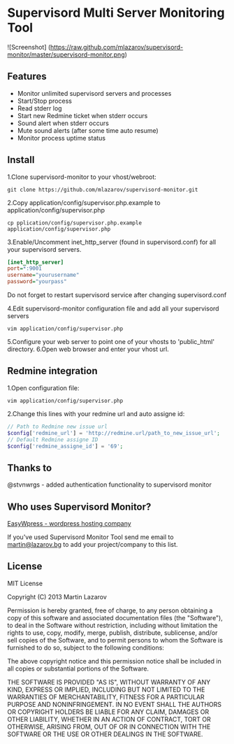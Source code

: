 # Supervisord Multi Server Monitoring Tool

![Screenshot] (https://raw.github.com/mlazarov/supervisord-monitor/master/supervisord-monitor.png)

## Features

* Monitor unlimited supervisord servers and processes
* Start/Stop process
* Read stderr log
* Start new Redmine ticket when stderr occurs
* Sound alert when stderr occurs
* Mute sound alerts (after some time auto resume)
* Monitor process uptime status

## Install

1.Clone supervisord-monitor to your vhost/webroot:
```
git clone https://github.com/mlazarov/supervisord-monitor.git
```

2.Copy application/config/supervisor.php.example to application/config/supervisor.php
```
cp pplication/config/supervisor.php.example application/config/supervisor.php
```

3.Enable/Uncomment inet_http_server (found in supervisord.conf) for all your supervisord servers.
```ini
[inet_http_server]
port=*:9001
username="yourusername"
password="yourpass"
```
Do not forget to restart supervisord service after changing supervisord.conf

4.Edit supervisord-monitor configuration file and add all your supervisord servers
```
vim application/config/supervisor.php
```

5.Configure your web server to point one of your vhosts to 'public_html' directory.
6.Open web browser and enter your vhost url.


## Redmine integration
1.Open configuration file:
```
vim application/config/supervisor.php
```
2.Change this lines with your redmine url and auto assigne id:

```php
// Path to Redmine new issue url
$config['redmine_url'] = 'http://redmine.url/path_to_new_issue_url';
// Default Redmine assigne ID
$config['redmine_assigne_id'] = '69';
```

## Thanks to ##
@stvnwrgs - added authentication functionality to supervisord monitor

## Who uses Supervisord Monitor? ##

[EasyWpress - wordpress hosting company](http://easywpress.com)


If you've used Supervisord Monitor Tool send me email to martin@lazarov.bg to add your project/company to this list.

## License

MIT License

Copyright (C) 2013 Martin Lazarov

Permission is hereby granted, free of charge, to any person obtaining a copy of this software and associated documentation files (the "Software"), to deal in the Software without restriction, including without limitation the rights to use, copy, modify, merge, publish, distribute, sublicense, and/or sell copies of the Software, and to permit persons to whom the Software is furnished to do so, subject to the following conditions:

The above copyright notice and this permission notice shall be included in all copies or substantial portions of the Software.

THE SOFTWARE IS PROVIDED "AS IS", WITHOUT WARRANTY OF ANY KIND, EXPRESS OR IMPLIED, INCLUDING BUT NOT LIMITED TO THE WARRANTIES OF MERCHANTABILITY, FITNESS FOR A PARTICULAR PURPOSE AND NONINFRINGEMENT. IN NO EVENT SHALL THE AUTHORS OR COPYRIGHT HOLDERS BE LIABLE FOR ANY CLAIM, DAMAGES OR OTHER LIABILITY, WHETHER IN AN ACTION OF CONTRACT, TORT OR OTHERWISE, ARISING FROM, OUT OF OR IN CONNECTION WITH THE SOFTWARE OR THE USE OR OTHER DEALINGS IN THE SOFTWARE.
